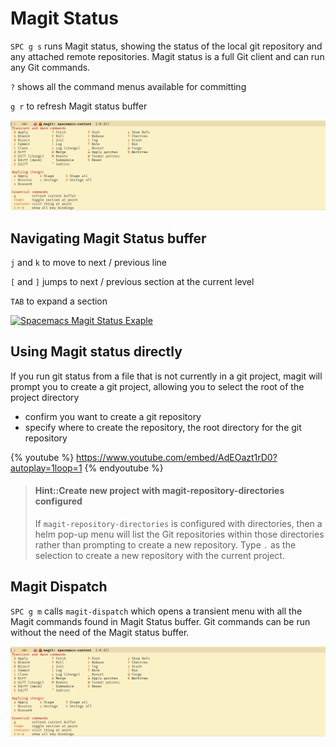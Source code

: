 # Magit Status

`SPC g s` runs Magit status, showing the status of the local git repository and any attached remote repositories.  Magit status is a full Git client and can run any Git commands.

`?` shows all the command menus available for committing

`g r` to refresh Magit status buffer

![Spacemacs Magit help menu](/images/spacemacs-magit-help-menu.png)


## Navigating Magit Status buffer

`j` and `k` to move to next / previous line

`[` and `]` jumps to next / previous section at the current level

`TAB` to expand a section

[![Spacemacs Magit Status Exaple](/images/spacemacs-magit-status-example-full.png)](/images/spacemacs-magit-status-example-full.png)


## Using Magit status directly

If you run git status from a file that is not currently in a git project, magit will prompt you to create a git project, allowing you to select the root of the project directory

* confirm you want to create a git repository
* specify where to create the repository, the root directory for the git repository

{% youtube %}
https://www.youtube.com/embed/AdEOazt1rD0?autoplay=1loop=1
{% endyoutube %}


> #### Hint::Create new project with magit-repository-directories configured
> If `magit-repository-directories` is configured with directories, then a helm pop-up menu will list the Git repositories within those directories rather than prompting to create a new repository. Type `.` as the selection to create a new repository with the current project.


## Magit Dispatch
`SPC g m` calls `magit-dispatch` which opens a transient menu with all the Magit commands found in Magit Status buffer.  Git commands can be run without the need of the Magit status buffer.

![Spacemacs Magit help menu](/images/spacemacs-magit-help-menu.png)
